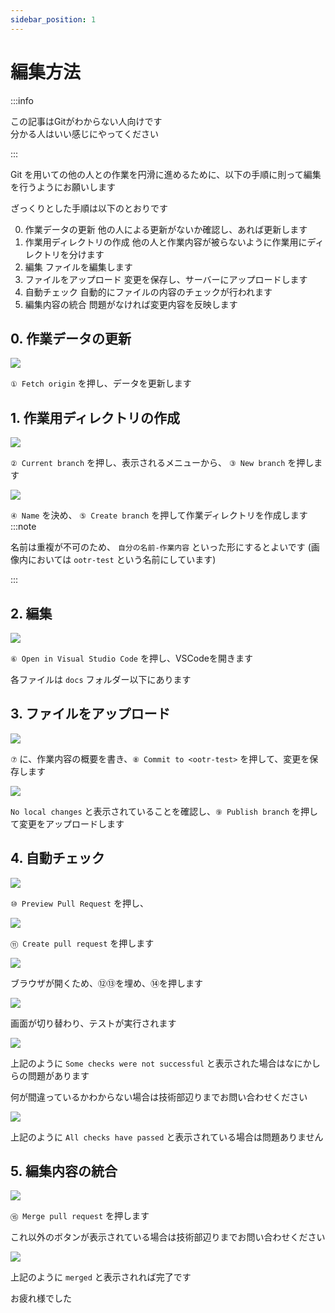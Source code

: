```yaml
---
sidebar_position: 1
---
```


# 編集方法

:::info

この記事はGitがわからない人向けです  
分かる人はいい感じにやってください

:::

Git を用いての他の人との作業を円滑に進めるために、以下の手順に則って編集を行うようにお願いします

ざっくりとした手順は以下のとおりです

0. 作業データの更新
   他の人による更新がないか確認し、あれば更新します
1. 作業用ディレクトリの作成
   他の人と作業内容が被らないように作業用にディレクトリを分けます
2. 編集
   ファイルを編集します
3. ファイルをアップロード
   変更を保存し、サーバーにアップロードします
4. 自動チェック
   自動的にファイルの内容のチェックが行われます
5. 編集内容の統合
   問題がなければ変更内容を反映します

## 0. 作業データの更新

![](assets/img/01-1.png)

`① Fetch origin` を押し、データを更新します

## 1. 作業用ディレクトリの作成

![](assets/img/01-2.png)

`② Current branch` を押し、表示されるメニューから、 `③ New branch` を押します

![](assets/img/01-3.png)

`④ Name` を決め、 `⑤ Create branch` を押して作業ディレクトリを作成します
:::note

名前は重複が不可のため、 `自分の名前-作業内容` といった形にするとよいです
(画像内においては `ootr-test` という名前にしています)

:::

## 2. 編集

![](assets/img/01-4.png)

`⑥ Open in Visual Studio Code` を押し、VSCodeを開きます

各ファイルは `docs` フォルダー以下にあります

## 3. ファイルをアップロード

![](assets/img/01-5.png)

`⑦` に、作業内容の概要を書き、`⑧ Commit to <ootr-test>` を押して、変更を保存します

![](assets/img/01-6.png)

`No local changes` と表示されていることを確認し、`⑨ Publish branch` を押して変更をアップロードします

## 4. 自動チェック

![](assets/img/01-7.png)

`⑩ Preview Pull Request` を押し、

![](assets/img/01-8.png)

`⑪ Create pull request` を押します

![](assets/img/01-9.png)

ブラウザが開くため、⑫⑬を埋め、⑭を押します

![](assets/img/01-10.png)

画面が切り替わり、テストが実行されます

![](assets/img/01-11.png)

上記のように `Some checks were not successful` と表示された場合はなにかしらの問題があります

何が間違っているかわからない場合は技術部辺りまでお問い合わせください

![](assets/img/01-12.png)

上記のように `All checks have passed` と表示されている場合は問題ありません

## 5. 編集内容の統合

![](assets/img/01-13.png)

`⑮ Merge pull request` を押します

これ以外のボタンが表示されている場合は技術部辺りまでお問い合わせください

![](assets/img/01-14.png)

上記のように `merged` と表示されれば完了です

お疲れ様でした
